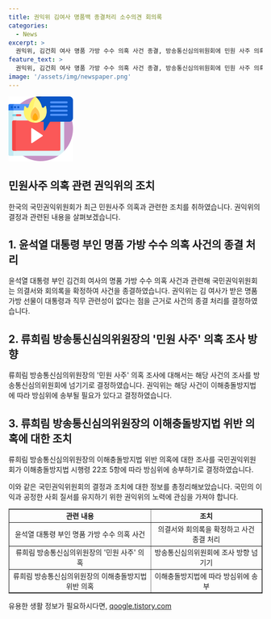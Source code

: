 ```yaml
---
title: 권익위 김여사 명품백 종결처리 소수의견 회의록
categories:
  - News
excerpt: >
  권익위, 김건희 여사 명품 가방 수수 의혹 사건 종결, 방송통신심의위원회에 민원 사주 의혹 이송 결정 국민권익위원회는 윤석열 대통령 부인 김건희 여사의 명품 가방 수수 의혹에 대해 사건 종결 결정서를 확정했다. 또한, 방송통신심의위원회에 류희림 방송통신심의위원장의 민원 사주 의혹 조사를 이송하기로 결정했다. 지난해 류 위원장이 이해충돌방지법을 위반했다는 신고를 받아 조사를 벌여왔다.
feature_text: >
  권익위, 김건희 여사 명품 가방 수수 의혹 사건 종결, 방송통신심의위원회에 민원 사주 의혹 이송 결정 국민권익위원회는 윤석열 대통령 부인 김건희 여사의 명품 가방 수수 의혹에 대해 사건 종결 결정서를 확정했다. 또한, 방송통신심의위원회에 류희림 방송통신심의위원장의 민원 사주 의혹 조사를 이송하기로 결정했다. 지난해 류 위원장이 이해충돌방지법을 위반했다는 신고를 받아 조사를 벌여왔다.
image: '/assets/img/newspaper.png'
---
```


<p><img src="/assets/img/news.png" alt="rentncar 속보" /></p>

<h2>민원사주 의혹 관련 권익위의 조치</h2>

<p data-ke-size="size16">한국의 국민권익위원회가 최근 민원사주 의혹과 관련한 조치를 취하였습니다. 권익위의 결정과 관련된 내용을 살펴보겠습니다.</p>

<h2>1. 윤석열 대통령 부인 명품 가방 수수 의혹 사건의 종결 처리</h2>

<p data-ke-size="size16">윤석열 대통령 부인 김건희 여사의 명품 가방 수수 의혹 사건과 관련해 국민권익위원회는 의결서와 회의록을 확정하여 사건을 종결하였습니다. 권익위는 김 여사가 받은 명품 가방 선물이 대통령과 직무 관련성이 없다는 점을 근거로 사건의 종결 처리를 결정하였습니다.</p>

<h2>2. 류희림 방송통신심의위원장의 '민원 사주' 의혹 조사 방향</h2>

<p data-ke-size="size16">류희림 방송통신심의위원장의 '민원 사주' 의혹 조사에 대해서는 해당 사건의 조사를 방송통신심의위원회에 넘기기로 결정하였습니다. 권익위는 해당 사건이 이해충돌방지법에 따라 방심위에 송부될 필요가 있다고 결정하였습니다.</p>

<h2>3. 류희림 방송통신심의위원장의 이해충돌방지법 위반 의혹에 대한 조치</h2>

<p data-ke-size="size16">류희림 방송통신심의위원장의 이해충돌방지법 위반 의혹에 대한 조사를 국민권익위원회가 이해충돌방지법 시행령 22조 5항에 따라 방심위에 송부하기로 결정하였습니다.</p>

<p data-ke-size="size16">이와 같은 국민권익위원회의 결정과 조치에 대한 정보를 총정리해보았습니다. 국민의 이익과 공정한 사회 질서를 유지하기 위한 권익위의 노력에 관심을 가져야 합니다.</p>

<table style="width: 100%;" border="1">
<tbody>
<tr>
<td style="text-align: center; height: 17px;"><b>관련 내용</b></td>
<td style="text-align: center; height: 17px;"><b>조치</b></td>
</tr>
<tr>
<td style="text-align: center; height: 17px;">윤석열 대통령 부인 명품 가방 수수 의혹 사건</td>
<td style="text-align: center; height: 17px;">의결서와 회의록을 확정하고 사건 종결 처리</td>
</tr>
<tr>
<td style="text-align: center; height: 17px;">류희림 방송통신심의위원장의 '민원 사주' 의혹</td>
<td style="text-align: center; height: 17px;">방송통신심의위원회에 조사 방향 넘기기</td>
</tr>
<tr>
<td style="text-align: center; height: 17px;">류희림 방송통신심의위원장의 이해충돌방지법 위반 의혹</td>
<td style="text-align: center; height: 17px;">이해충돌방지법에 따라 방심위에 송부</td>
</tr>
</tbody>
</table>

<p data-ke-size="size16"></p>
유용한 생활 정보가 필요하시다면, <a href="https://qoogle.tistory.com" rel="dofollow">qoogle.tistory.com</a>


